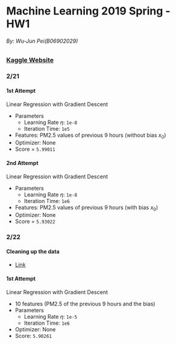 # Machine Learning 2019 Spring - HW1

###### By: Wu-Jun Pei(B06902029)

### [Kaggle Website](https://www.kaggle.com/c/ml2019spring-hw1)

### 2/21

#### 1st Attempt

Linear Regression with Gradient Descent

- Parameters
    - Learning Rate $\eta$: `1e-8`
    - Iteration Time: `1e5`
- Features: PM2.5 values of previous 9 hours (without bias $x_0$)
- Optimizer: None
- Score = `5.99011`

#### 2nd Attempt

Linear Regression with Gradient Descent

- Parameters
    - Learning Rate $\eta$: `1e-8`
    - Iteration Time: `1e6`
- Features: PM2.5 values of previous 9 hours (with bias $x_0$)
- Optimizer: None
- Score = `5.93022`

### 2/22

#### Cleaning up the data
- [Link](http://ocefpaf.github.io/python4oceanographers/blog/2013/05/20/spikes/)

#### 1st Attempt

Linear Regression with Gradient Descent
- 10 features (PM2.5 of the previous 9 hours and the bias)
- Parameters
    - Learning Rate $\eta$: `1e-5`
    - Iteration Time: `1e6`
- Optimizer: None
- Score: `5.90261`

